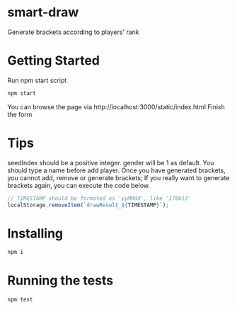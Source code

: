 # smart-draw
Generate brackets according to players' rank
# Getting Started
Run npm start script
```bash
npm start
```
You can browse the page via http://localhost:3000/static/index.html
Finish the form
# Tips
seedIndex should be a positive integer.
gender will be 1 as default.
You should type a name before add player.
Once you have generated brackets, you cannot add, remove or generate brackets;
If you really want to generate brackets again, you can execute the code below.
```javascript
// TIMESTAMP should be formated as 'yyMMdd', like '170613'
localStorage.removeItem(`drawResult_${TIMESTAMP}`);
```
# Installing
```bash
npm i
```
# Running the tests
```bash
npm test
```


